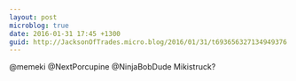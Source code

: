 ```yaml
---
layout: post
microblog: true
date: 2016-01-31 17:45 +1300
guid: http://JacksonOfTrades.micro.blog/2016/01/31/t693656327134949376.html
---
```

@memeki @NextPorcupine @NinjaBobDude Mikistruck?
